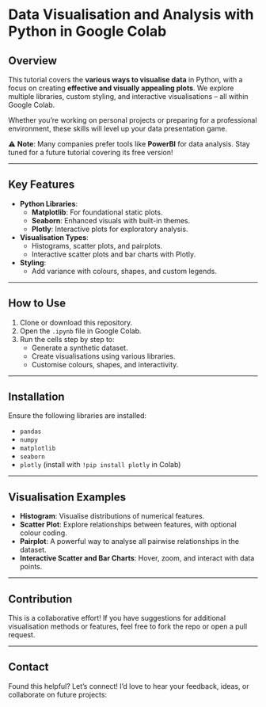 # Data Visualisation and Analysis with Python in Google Colab

## Overview
This tutorial covers the **various ways to visualise data** in Python, with a focus on creating **effective and visually appealing plots**. We explore multiple libraries, custom styling, and interactive visualisations – all within Google Colab. 

Whether you’re working on personal projects or preparing for a professional environment, these skills will level up your data presentation game. 

⚠️ **Note**: Many companies prefer tools like **PowerBI** for data analysis. Stay tuned for a future tutorial covering its free version!

---

## Key Features
- **Python Libraries**:
  - **Matplotlib**: For foundational static plots.
  - **Seaborn**: Enhanced visuals with built-in themes.
  - **Plotly**: Interactive plots for exploratory analysis.
- **Visualisation Types**:
  - Histograms, scatter plots, and pairplots.
  - Interactive scatter plots and bar charts with Plotly.
- **Styling**:
  - Add variance with colours, shapes, and custom legends.

---

## How to Use
1. Clone or download this repository.
2. Open the `.ipynb` file in Google Colab.
3. Run the cells step by step to:
   - Generate a synthetic dataset.
   - Create visualisations using various libraries.
   - Customise colours, shapes, and interactivity.

---

## Installation
Ensure the following libraries are installed:
- `pandas`
- `numpy`
- `matplotlib`
- `seaborn`
- `plotly` (install with `!pip install plotly` in Colab)

---

## Visualisation Examples
- **Histogram**: Visualise distributions of numerical features.
- **Scatter Plot**: Explore relationships between features, with optional colour coding.
- **Pairplot**: A powerful way to analyse all pairwise relationships in the dataset.
- **Interactive Scatter and Bar Charts**: Hover, zoom, and interact with data points.

---

## Contribution
This is a collaborative effort! If you have suggestions for additional visualisation methods or features, feel free to fork the repo or open a pull request.

---

## Contact
Found this helpful? Let’s connect! I’d love to hear your feedback, ideas, or collaborate on future projects:
